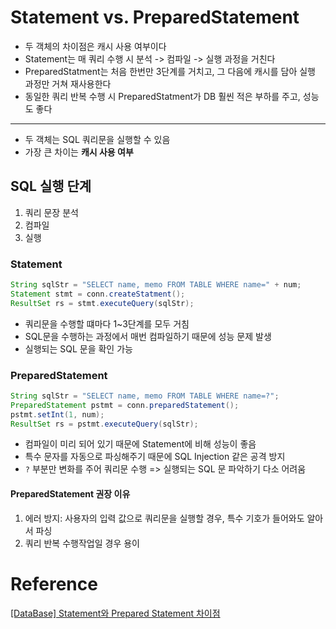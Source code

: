 # Statement vs. PreparedStatement

- 두 객체의 차이점은 캐시 사용 여부이다
- Statement는 매 쿼리 수행 시 분석 -> 컴파일 -> 실행 과정을 거친다
- PreparedStatment는 처음 한번만 3단계를 거치고, 그 다음에 캐시를 담아 실행 과정만 거쳐 재사용한다
- 동일한 쿼리 반복 수행 시 PreparedStatment가 DB 훨씬 적은 부하를 주고, 성능도 좋다

---

- 두 객체는 SQL 쿼리문을 실행할 수 있음
- 가장 큰 차이는 **캐시 사용 여부**

## SQL 실행 단계
1. 쿼리 문장 분석
2. 컴파일
3. 실행

### Statement
```java
String sqlStr = "SELECT name, memo FROM TABLE WHERE name=" + num;
Statement stmt = conn.createStatment();
ResultSet rs = stmt.executeQuery(sqlStr);
```
- 쿼리문을 수행할 떄마다 1~3단계를 모두 거침
- SQL문을 수행하는 과정에서 매번 컴파일하기 때문에 성능 문제 발생
- 실행되는 SQL 문을 확인 가능

### PreparedStatement
```java
String sqlStr = "SELECT name, memo FROM TABLE WHERE name=?";
PreparedStatement pstmt = conn.preparedStatement();
pstmt.setInt(1, num);
ResultSet rs = pstmt.executeQuery(sqlStr);
```
- 컴파일이 미리 되어 있기 때문에 Statement에 비해 성능이 좋음
- 특수 문자를 자동으로 파싱해주기 때문에 SQL Injection 같은 공격 방지
- `?` 부분만 변화를 주어 쿼리문 수행 => 실행되는 SQL 문 파악하기 다소 어려움

#### PreparedStatement 권장 이유
1. 에러 방지: 사용자의 입력 값으로 쿼리문을 실행할 경우, 특수 기호가 들어와도 알아서 파싱
2. 쿼리 반복 수행작업일 경우 용이

# Reference

[[DataBase] Statement와 Prepared Statement 차이점](https://velog.io/@ragnarok_code/DataBase-Statement와-Prepared-Statement-차이점)
